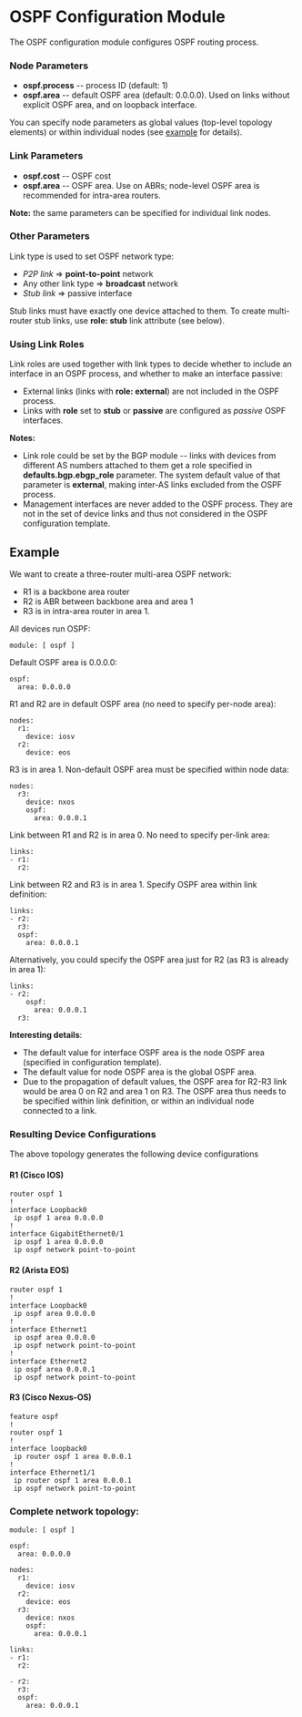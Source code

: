 # OSPF Configuration Module

The OSPF configuration module configures OSPF routing process.

### Node Parameters

* **ospf.process** -- process ID (default: 1)
* **ospf.area** -- default OSPF area (default: 0.0.0.0). Used on links without explicit OSPF area, and on loopback interface.

You can specify node parameters as global values (top-level topology elements) or within individual nodes (see [example](#example) for details).

### Link Parameters

* **ospf.cost** -- OSPF cost
* **ospf.area** -- OSPF area. Use on ABRs; node-level OSPF area is recommended for intra-area routers.

**Note:** the same parameters can be specified for individual link nodes.

### Other Parameters

Link type is used to set OSPF network type:

* *P2P link* ⇒ **point-to-point** network
* Any other link type ⇒ **broadcast** network
* *Stub link* ⇒ passive interface

Stub links must have exactly one device attached to them. To create multi-router stub links, use **role: stub** link attribute (see below).

### Using Link Roles

Link roles are used together with link types to decide whether to include an interface in an OSPF process, and whether to make an interface passive:

* External links (links with **role: external**) are not included in the OSPF process. 
* Links with **role** set to **stub** or **passive** are configured as *passive* OSPF interfaces.

**Notes:** 

* Link role could be set by the BGP module -- links with devices from different AS numbers attached to them get a role specified in **defaults.bgp.ebgp_role** parameter. The system default value of that parameter is **external**, making inter-AS links excluded from the OSPF process.
* Management interfaces are never added to the OSPF process. They are not in the set of device links and thus not considered in the OSPF configuration template.

## Example

We want to create a three-router multi-area OSPF network:

* R1 is a backbone area router
* R2 is ABR between backbone area and area 1
* R3 is in intra-area router in area 1.

All devices run OSPF:
```
module: [ ospf ]
```

Default OSPF area is 0.0.0.0:
```
ospf:
  area: 0.0.0.0
```

R1 and R2 are in default OSPF area (no need to specify per-node area):

```
nodes:
  r1:
    device: iosv
  r2:
    device: eos
```

R3 is in area 1. Non-default OSPF area must be specified within node data:

```
nodes:
  r3:
    device: nxos
    ospf:
      area: 0.0.0.1
```

Link between R1 and R2 is in area 0. No need to specify per-link area:

```
links:
- r1:
  r2:
```

Link between R2 and R3 is in area 1. Specify OSPF area within link definition:

```
links:
- r2:
  r3:
  ospf:
    area: 0.0.0.1
```

Alternatively, you could specify the OSPF area just for R2 (as R3 is already in area 1):

```
links:
- r2:
    ospf:
      area: 0.0.0.1
  r3:
```

**Interesting details**: 

* The default value for interface OSPF area is the node OSPF area (specified in configuration template).
* The default value for node OSPF area is the global OSPF area.
* Due to the propagation of default values, the OSPF area for R2-R3 link would be area 0 on R2 and area 1 on R3. The OSPF area thus needs to be specified within link definition, or within an individual node connected to a link.

### Resulting Device Configurations

The above topology generates the following device configurations

#### R1 (Cisco IOS)

```
router ospf 1
!
interface Loopback0
 ip ospf 1 area 0.0.0.0
!
interface GigabitEthernet0/1
 ip ospf 1 area 0.0.0.0
 ip ospf network point-to-point
```

#### R2 (Arista EOS)

```
router ospf 1
!
interface Loopback0
 ip ospf area 0.0.0.0
!
interface Ethernet1
 ip ospf area 0.0.0.0
 ip ospf network point-to-point
!
interface Ethernet2
 ip ospf area 0.0.0.1
 ip ospf network point-to-point
```

#### R3 (Cisco Nexus-OS)

```
feature ospf
!
router ospf 1
!
interface loopback0
 ip router ospf 1 area 0.0.0.1
!
interface Ethernet1/1
 ip router ospf 1 area 0.0.0.1
 ip ospf network point-to-point
```

### Complete network topology:

```
module: [ ospf ]

ospf:
  area: 0.0.0.0

nodes:
  r1:
    device: iosv
  r2:
    device: eos
  r3:
    device: nxos
    ospf:
      area: 0.0.0.1

links:
- r1:
  r2:

- r2:
  r3:
  ospf:
    area: 0.0.0.1
```
